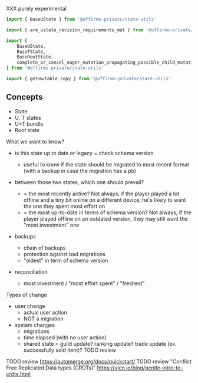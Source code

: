 
XXX purely experimental

```ts
import { BaseUState } from '@offirmo-private/state-utils'

import { are_ustate_revision_requirements_met } from '@offirmo-private/state-utils'

import {
	BaseUState,
	BaseTState,
	BaseRootState,
	complete_or_cancel_eager_mutation_propagating_possible_child_mutation,
} from '@offirmo-private/state-utils'

import { getꓽmutable_copy } from '@offirmo-private/state-utils'
```

## Concepts

* State
* U, T states
* U+T bundle
* Root state

What we want to know?
* is this state up to date or legacy = check schema version
  * useful to know if the state should be migrated to most recent format (with a backup in case the migration has a pb)
* between those two states, which one should prevail?
  * = the most recently active? Not always, if the player played a lot offline and a tiny bit online on a different device, he's likely to want the one they spent most effort on
  * = the most up-to-date in terms of schema version? Not always, if the player played offline on an outdated version, they may still want the "most investment" one

* backups
  * chain of backups
  * protection against bad migrations
  * "oldest" in term of schema version
* reconciliation
  * most investment / "most effort spent" / "freshest"

Types of change
* user change
  * actual user action
  * NOT a migration
* system changes
  * migrations
  * time elapsed (with no user action)
  * shared state = guild update? ranking update? trade update (ex. successfully sold item)? TODO review


TODO review https://automerge.org/docs/quickstart/
TODO review "Conflict Free Replicated Data types (CRDTs)" https://vlcn.io/blog/gentle-intro-to-crdts.html
